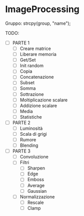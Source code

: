 # ImageProcessing
Gruppo: strcpy(group, "name");

TODO:

- [ ] PARTE 1
	- [ ] Creare matrice
	- [ ] Liberare memoria
	- [ ] Get/Set
	- [ ] Init random
	- [ ] Copia
	- [ ] Concatenazione
	- [ ] Subset
	- [ ] Somma
	- [ ] Sottrazione
	- [ ] Moltiplicazione scalare
	- [ ] Addizione scalare
	- [ ] Media
	- [ ] Statistiche

- [ ] PARTE 2
	- [ ] Luminosità
	- [ ] Scala di grigi
	- [ ] Rumore
	- [ ] Blending

- [ ] PARTE 3
	- [ ] Convoluzione
	- [ ] Filtri
		- [ ] Sharpen
		- [ ] Edge
		- [ ] Emboss
		- [ ] Average
		- [ ] Gaussian
	- [ ] Normalizzazione
		- [ ] Rescale
		- [ ] Clamp
